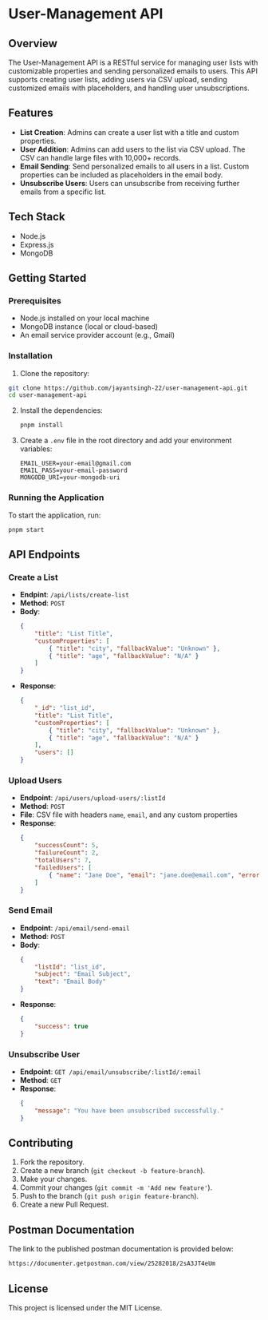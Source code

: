 # User-Management API

## Overview

The User-Management API is a RESTful service for managing user lists with customizable properties and sending personalized emails to users. This API supports creating user lists, adding users via CSV upload, sending customized emails with placeholders, and handling user unsubscriptions.

## Features

- **List Creation**: Admins can create a user list with a title and custom properties.
- **User Addition**: Admins can add users to the list via CSV upload. The CSV can handle large files with 10,000+ records.
- **Email Sending**: Send personalized emails to all users in a list. Custom properties can be included as placeholders in the email body.
- **Unsubscribe Users**: Users can unsubscribe from receiving further emails from a specific list.

## Tech Stack

- Node.js
- Express.js
- MongoDB

## Getting Started

### Prerequisites

- Node.js installed on your local machine
- MongoDB instance (local or cloud-based)
- An email service provider account (e.g., Gmail)

### Installation

1. Clone the repository:
  ```bash
  git clone https://github.com/jayantsingh-22/user-management-api.git
  cd user-management-api
  ```

2. Install the dependencies:
    ```bash
    pnpm install
    ```

3. Create a `.env` file in the root directory and add your environment variables:
    ```plaintext
    EMAIL_USER=your-email@gmail.com
    EMAIL_PASS=your-email-password
    MONGODB_URI=your-mongodb-uri
    ```

### Running the Application

To start the application, run:
  ```bash
  pnpm start
  ```


## API Endpoints

### Create a List

- **Endpint**: `/api/lists/create-list`
- **Method**: `POST`
- **Body**:
    ```json
    {
        "title": "List Title",
        "customProperties": [
            { "title": "city", "fallbackValue": "Unknown" },
            { "title": "age", "fallbackValue": "N/A" }
        ]
    }
    ```
- **Response**:
    ```json
    {
        "_id": "list_id",
        "title": "List Title",
        "customProperties": [
            { "title": "city", "fallbackValue": "Unknown" },
            { "title": "age", "fallbackValue": "N/A" }
        ],
        "users": []
    }
    ```

### Upload Users

- **Endpoint**: `/api/users/upload-users/:listId`
- **Method**: `POST`
- **File**: CSV file with headers `name`, `email`, and any custom properties
- **Response**:
    ```json
    {
        "successCount": 5,
        "failureCount": 2,
        "totalUsers": 7,
        "failedUsers": [
            { "name": "Jane Doe", "email": "jane.doe@email.com", "error": "Duplicate email" }
        ]
    }
    ```

### Send Email

- **Endpoint**: `/api/email/send-email`
- **Method**: `POST`
- **Body**:
    ```json
    {
        "listId": "list_id",
        "subject": "Email Subject",
        "text": "Email Body"
    }
    ```
- **Response**:
    ```json
    {
        "success": true
    }
    ```

### Unsubscribe User

- **Endpoint**: `GET /api/email/unsubscribe/:listId/:email`
- **Method**: `GET`
- **Response**:
    ```json
    {
        "message": "You have been unsubscribed successfully."
    }
    ```


## Contributing

1. Fork the repository.
2. Create a new branch (`git checkout -b feature-branch`).
3. Make your changes.
4. Commit your changes (`git commit -m 'Add new feature'`).
5. Push to the branch (`git push origin feature-branch`).
6. Create a new Pull Request.

## Postman Documentation

The link to the published postman documentation is provided below:
``` bash
https://documenter.getpostman.com/view/25282018/2sA3JT4eUm
```

## License

This project is licensed under the MIT License.

